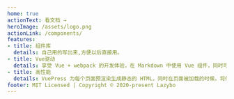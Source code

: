 ```yaml
---
home: true
actionText: 看文档 →
heroImage: /assets/logo.png
actionLink: /components/
features:
- title: 组件库
  details: 自己用的写出来,方便以后直接用。
- title: Vue驱动
  details: 享受 Vue + webpack 的开发体验，在 Markdown 中使用 Vue 组件，同时可以使用 Vue 来开发自定义主题。
- title: 高性能
  details: VuePress 为每个页面预渲染生成静态的 HTML，同时在页面被加载的时候，将作为 SPA 运行。
footer: MIT Licensed | Copyright © 2020-present Lazybo
---
```

